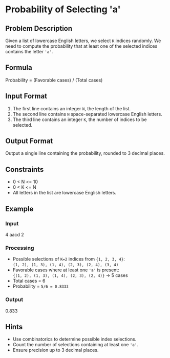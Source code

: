 # Probability of Selecting 'a'

## Problem Description

Given a list of lowercase English letters, we select `K` indices randomly. We need to compute the probability that at least one of the selected indices contains the letter `'a'`.

## Formula

Probability = (Favorable cases) / (Total cases)

## Input Format

1. The first line contains an integer `N`, the length of the list.
2. The second line contains `N` space-separated lowercase English letters.
3. The third line contains an integer `K`, the number of indices to be selected.

## Output Format

Output a single line containing the probability, rounded to 3 decimal places.

## Constraints

- 0 < N <= 10
- 0 < K <= N
- All letters in the list are lowercase English letters.

## Example

### Input
4
aacd
2

### Processing
- Possible selections of `K=2` indices from `{1, 2, 3, 4}`:  
  `(1, 2), (1, 3), (1, 4), (2, 3), (2, 4), (3, 4)`
- Favorable cases where at least one `'a'` is present:  
  `{(1, 2), (1, 3), (1, 4), (2, 3), (2, 4)}` → 5 cases
- Total cases = 6
- Probability = `5/6 = 0.8333`

### Output
0.833

## Hints
- Use combinatorics to determine possible index selections.
- Count the number of selections containing at least one `'a'`.
- Ensure precision up to 3 decimal places.